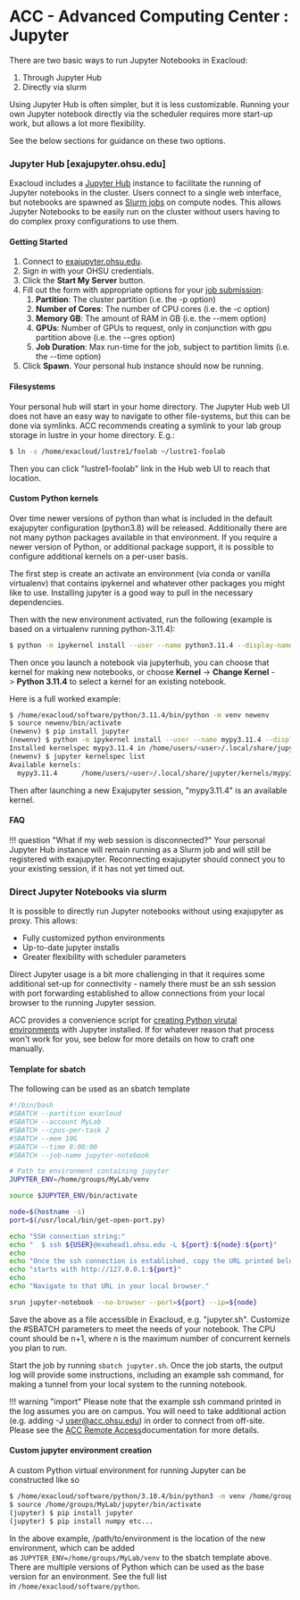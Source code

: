 ACC - Advanced Computing Center : Jupyter
===================================================

There are two basic ways to run Jupyter Notebooks in Exacloud:

1.  Through Jupyter Hub
2.  Directly via slurm

Using Jupyter Hub is often simpler, but it is less customizable. Running your own Jupyter notebook directly via the scheduler requires more start-up work, but allows a lot more flexibility.

See the below sections for guidance on these two options.

### Jupyter Hub [exajupyter.ohsu.edu]

Exacloud includes a [Jupyter Hub](https://jupyter.org/) instance to facilitate the running of Jupyter notebooks in the cluster. Users connect to a single web interface, but notebooks are spawned as [Slurm jobs](05-Job-Scheduler.md) on compute nodes. This allows Jupyter Notebooks to be easily run on the cluster without users having to do complex proxy configurations to use them.

#### Getting Started


1.  Connect to [exajupyter.ohsu.edu](https://exajupyter.ohsu.edu/).
2.  Sign in with your OHSU credentials.
3.  Click the **Start My Server** button.
4.  Fill out the form with appropriate options for your [job submission](05-Job-Scheduler.md):
    1.  **Partition**: The cluster partition (i.e. the -p option)
    2.  **Number of Cores**: The number of CPU cores (i.e. the -c option)
    3.  **Memory GB**: The amount of RAM in GB (i.e. the --mem option)
    4.  **GPUs**: Number of GPUs to request, only in conjunction with gpu partition above (i.e. the --gres option)
    5.  **Job Duration**: Max run-time for the job, subject to partition limits (i.e. the --time option)
5.  Click **Spawn**. Your personal hub instance should now be running.

#### Filesystems

Your personal hub will start in your home directory. The Jupyter Hub web UI does not have an easy way to navigate to other file-systems, but this can be done via symlinks. ACC recommends creating a symlink to your lab group storage in lustre in your home directory. E.g.:

``` sh
$ ln -s /home/exacloud/lustre1/foolab ~/lustre1-foolab

```

Then you can click "lustre1-foolab" link in the Hub web UI to reach that location.

#### Custom Python kernels

Over time newer versions of python than what is included in the default exajupyter configuration (python3.8) will be released. Additionally there are not many python packages available in that environment. If you require a newer version of Python, or additional package support, it is possible to configure additional kernels on a per-user basis.

The first step is create an activate an environment (via conda or vanilla virtualenv) that contains ipykernel and whatever other packages you might like to use. Installing jupyter is a good way to pull in the necessary dependencies.

Then with the new environment activated, run the following (example is based on a virtualenv running python-3.11.4):

``` sh
$ python -m ipykernel install --user --name python3.11.4 --display-name "Python 3.11.4"

```

Then once you launch a notebook via jupyterhub, you can choose that kernel for making new notebooks, or choose **Kernel** -> **Change Kernel** -> **Python 3.11.4** to select a kernel for an existing notebook.

Here is a full worked example:

``` sh 
$ /home/exacloud/software/python/3.11.4/bin/python -m venv newenv
$ source newenv/bin/activate
(newenv) $ pip install jupyter
(newenv) $ python -m ipykernel install --user --name mypy3.11.4 --display-name "My Python 3.11.4"
Installed kernelspec mypy3.11.4 in /home/users/<user>/.local/share/jupyter/kernels/mypy3.11.4
(newenv) $ jupyter kernelspec list
Available kernels:
  mypy3.11.4      /home/users/<user>/.local/share/jupyter/kernels/mypy3.11.4

```

Then after launching a new Exajupyter session, "mypy3.11.4" is an available kernel.

#### FAQ

!!! question "What if my web session is disconnected?" 
    Your personal Jupyter Hub instance will remain running as a Slurm job and will still be registered with exajupyter. Reconnecting exajupyter should connect you to your existing session, if it has not yet timed out.

### Direct Jupyter Notebooks via slurm

It is possible to directly run Jupyter notebooks without using exajupyter as proxy. This allows:

-   Fully customized python environments
-   Up-to-date jupyter installs
-   Greater flexibility with scheduler parameters

Direct Jupyter usage is a bit more challenging in that it requires some additional set-up for connectivity - namely there must be an ssh session with port forwarding established to allow connections from your local browser to the running Jupyter session.

ACC provides a convenience script for [creating Python virutal environments](https://wiki.ohsu.edu/display/ACC/Exacloud%3A+Python+Tips#Exacloud:PythonTips-VirtualEnvironmentScript) with Jupyter installed. If for whatever reason that process won't work for you, see below for more details on how to craft one manually.

#### Template for sbatch


The following can be used as an sbatch template
``` sh
#!/bin/bash
#SBATCH --partition exacloud
#SBATCH --account MyLab
#SBATCH --cpus-per-task 2
#SBATCH --mem 10G
#SBATCH --time 8:00:00
#SBATCH --job-name jupyter-notebook

# Path to environment containing jupyter
JUPYTER_ENV=/home/groups/MyLab/venv

source $JUPYTER_ENV/bin/activate

node=$(hostname -s)
port=$(/usr/local/bin/get-open-port.py)

echo "SSH connection string:"
echo "  $ ssh ${USER}@exahead1.ohsu.edu -L ${port}:${node}:${port}"
echo
echo "Once the ssh connection is established, copy the URL printed below which"
echo "starts with http://127.0.0.1:${port}"
echo
echo "Navigate to that URL in your local browser."

srun jupyter-notebook --no-browser --port=${port} --ip=${node}
```

Save the above as a file accessible in Exacloud, e.g. "jupyter.sh". Customize the #SBATCH parameters to meet the needs of your notebook. The CPU count should be n+1, where n is the maximum number of concurrent kernels you plan to run.

Start the job by running `sbatch jupyter.sh`. Once the job starts, the output log will provide some instructions, including an example ssh command, for making a tunnel from your local system to the running notebook.

!!! warning "import"
    Please note that the example ssh command printed in the log assumes you are on campus. You will need to take additional action (e.g. adding -J user@acc.ohsu.edu) in order to connect from off-site. Please see the [ACC Remote Access](http://fshead1:8080/ACC/ACC-Remote-Access_21896647.html)documentation for more details.

#### Custom jupyter environment creation


A custom Python virtual environment for running Jupyter can be constructed like so

``` sh
$ /home/exacloud/software/python/3.10.4/bin/python3 -m venv /home/groups/MyLab/jupyter
$ source /home/groups/MyLab/jupyter/bin/activate
(jupyter) $ pip install jupyter
(jupyter) $ pip install numpy etc...

```

In the above example, /path/to/environment is the location of the new environment, which can be added as `JUPYTER_ENV=/home/groups/MyLab/venv` to the sbatch template above. There are multiple versions of Python which can be used as the base version for an environment. See the full list in `/home/exacloud/software/python`.